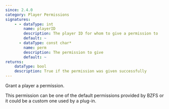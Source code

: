 ```yaml
---
since: 2.4.0
category: Player Permissions
signatures:
    - - dataType: int
        name: playerID
        description: The player ID for whom to give a permission to
        default: ~
      - dataType: const char*
        name: perm
        description: The permission to give
        default: ~
returns:
    dataType: bool
    description: True if the permission was given successfully
---
```


Grant a player a permission.

This permission can be one of the default permissions provided by BZFS or it could be a custom one used by a plug-in.
